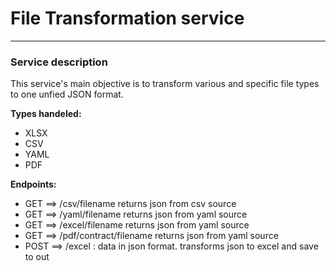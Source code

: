 # File Transformation service

---

### Service description

This service's main objective is to transform various and specific file types to one 
unfied JSON format. 
<br>

**Types handeled:**
* XLSX
* CSV
* YAML
* PDF

**Endpoints:**
* GET ==> /csv/filename returns json from csv source
* GET ==> /yaml/filename returns json from yaml source
* GET ==> /excel/filename returns json from yaml source
* GET ==> /pdf/contract/filename returns json from yaml source
* POST ==> /excel : data in json format. transforms json to excel
and save to out
